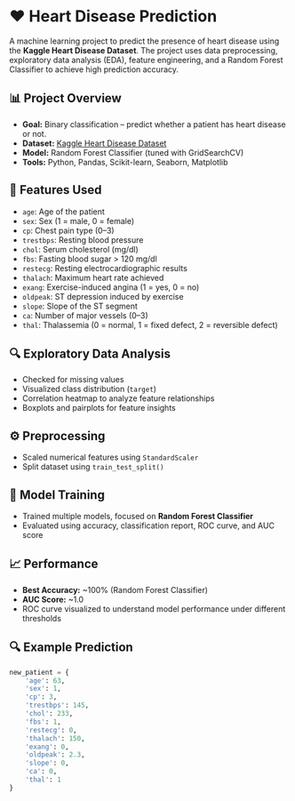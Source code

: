 # ❤️ Heart Disease Prediction

A machine learning project to predict the presence of heart disease using the **Kaggle Heart Disease Dataset**. The project uses data preprocessing, exploratory data analysis (EDA), feature engineering, and a Random Forest Classifier to achieve high prediction accuracy.

## 📊 Project Overview
- **Goal:** Binary classification – predict whether a patient has heart disease or not.
- **Dataset:** [Kaggle Heart Disease Dataset](https://www.kaggle.com/datasets/johnsmith88/heart-disease-dataset)
- **Model:** Random Forest Classifier (tuned with GridSearchCV)
- **Tools:** Python, Pandas, Scikit-learn, Seaborn, Matplotlib

## 🧱 Features Used
- `age`: Age of the patient
- `sex`: Sex (1 = male, 0 = female)
- `cp`: Chest pain type (0–3)
- `trestbps`: Resting blood pressure
- `chol`: Serum cholesterol (mg/dl)
- `fbs`: Fasting blood sugar > 120 mg/dl
- `restecg`: Resting electrocardiographic results
- `thalach`: Maximum heart rate achieved
- `exang`: Exercise-induced angina (1 = yes, 0 = no)
- `oldpeak`: ST depression induced by exercise
- `slope`: Slope of the ST segment
- `ca`: Number of major vessels (0–3)
- `thal`: Thalassemia (0 = normal, 1 = fixed defect, 2 = reversible defect)

## 🔍 Exploratory Data Analysis
- Checked for missing values
- Visualized class distribution (`target`)
- Correlation heatmap to analyze feature relationships
- Boxplots and pairplots for feature insights

## ⚙️ Preprocessing
- Scaled numerical features using `StandardScaler`
- Split dataset using `train_test_split()`

## 🤖 Model Training
- Trained multiple models, focused on **Random Forest Classifier**
- Evaluated using accuracy, classification report, ROC curve, and AUC score

## 📈 Performance
- **Best Accuracy:** ~100% (Random Forest Classifier)
- **AUC Score:** ~1.0
- ROC curve visualized to understand model performance under different thresholds

## 🔍 Example Prediction
```python
new_patient = {
    'age': 63,
    'sex': 1,
    'cp': 3,
    'trestbps': 145,
    'chol': 233,
    'fbs': 1,
    'restecg': 0,
    'thalach': 150,
    'exang': 0,
    'oldpeak': 2.3,
    'slope': 0,
    'ca': 0,
    'thal': 1
}
